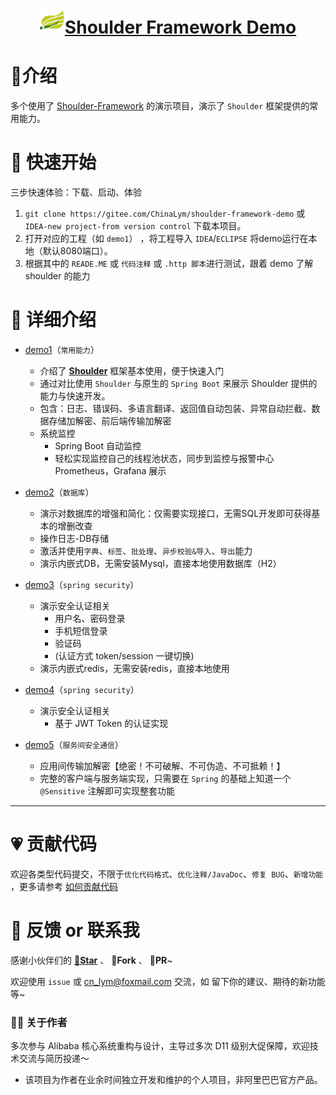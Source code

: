 <h1 align="center"><img src="doc/img/logo.png" height="40" width="40" /><a href="https://github.com/ChinaLym/shoulder-framework-demo" target="_blank">Shoulder Framework Demo</a></h1>

# 📖介绍

多个使用了 [Shoulder-Framework](https://github.com/ChinaLym/shoulder-framework) 的演示项目，演示了 `Shoulder` 框架提供的常用能力。

# 🚀 快速开始
三步快速体验：下载、启动、体验

1. `git clone https://gitee.com/ChinaLym/shoulder-framework-demo` 或 `IDEA-new project-from version control` 下载本项目。
2. 打开对应的工程（如 `demo1`） ，将工程导入 `IDEA`/`ECLIPSE` 将demo运行在本地（默认8080端口）。
3. 根据其中的 `READE.ME` 或 `代码注释` 或 `.http 脚本`进行测试，跟着 demo 了解 shoulder 的能力

# 🧐 详细介绍
- [demo1](https://github.com/ChinaLym/shoulder-framework-demo/tree/main/demo1)（`常用能力`）
    - 介绍了 **[Shoulder](https://gitee.com/ChinaLym/shoulder-framework)** 框架基本使用，便于快速入门
    - 通过对比使用 `Shoulder` 与原生的 `Spring Boot` 来展示 Shoulder 提供的能力与快速开发。
    - 包含：日志、错误码、多语言翻译、返回值自动包装、异常自动拦截、数据存储加解密、前后端传输加解密
    - 系统监控
        - Spring Boot 自动监控
        - 轻松实现监控自己的线程池状态，同步到监控与报警中心 Prometheus，Grafana 展示

- [demo2](https://github.com/ChinaLym/shoulder-framework-demo/tree/main/demo2)（`数据库`）
    - 演示对数据库的增强和简化：仅需要实现接口，无需SQL开发即可获得基本的增删改查
    - 操作日志-DB存储
    - 激活并使用`字典`、`标签`、`批处理`、`异步校验&导入`、`导出`能力
    - 演示内嵌式DB，无需安装Mysql，直接本地使用数据库（H2）

- [demo3](https://github.com/ChinaLym/shoulder-framework-demo/tree/main/demo3)（`spring security`）
    - 演示安全认证相关
        - 用户名、密码登录
        - 手机短信登录
        - 验证码
        - (认证方式 token/session 一键切换)
    - 演示内嵌式redis，无需安装redis，直接本地使用

- [demo4](https://github.com/ChinaLym/shoulder-framework-demo/tree/main/demo4)（`spring security`）
    - 演示安全认证相关
        - 基于 JWT Token 的认证实现


- [demo5](https://github.com/ChinaLym/shoulder-framework-demo/tree/main/demo5)（`服务间安全通信`）
    - 应用间传输加解密【绝密！不可破解、不可伪造、不可抵赖！】
    - 完整的客户端与服务端实现，只需要在 `Spring` 的基础上知道一个 `@Sensitive` 注解即可实现整套功能

---

# 💗 贡献代码

欢迎各类型代码提交，不限于`优化代码格式`、`优化注释/JavaDoc`、`修复 BUG`、`新增功能`
，更多请参考 [如何贡献代码](CONTRIBUTING.MD)

# 📩 反馈 or 联系我

感谢小伙伴们的 **[🌟Star](https://gitee.com/ChinaLym/shoulder-framework/star)** 、 **🍴Fork** 、 **🏁PR**~ 

欢迎使用 `issue` 或 [cn_lym@foxmail.com](mailto:cn_lym@foxmail.com) 交流，如 留下你的建议、期待的新功能等~

### 👨‍💼 关于作者

多次参与 Alibaba 核心系统重构与设计，主导过多次 D11 级别大促保障，欢迎技术交流与简历投递～
- 该项目为作者在业余时间独立开发和维护的个人项目，非阿里巴巴官方产品。
